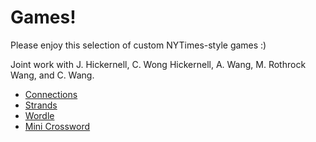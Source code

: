 # Games!
Please enjoy this selection of custom NYTimes-style games :)

Joint work with J. Hickernell, C. Wong Hickernell, A. Wang, M. Rothrock Wang, and C. Wang.

* [Connections](https://connections.swellgarfo.com/game/-NxrawBFTmkbtYN28FkO)
* [Strands](https://customstrandsnyt.com/play/jennyphillip-VerklarteNacht/)
* [Wordle](https://mywordle.strivemath.com/?word=fogdy)
* [Mini Crossword](https://crosshare.org/crosswords/C89zbuRiikfzwWvdpjLm/wedding-mini)
